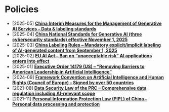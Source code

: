# Policies

- [2025-05] **[China Interim Measures for the Management of Generative AI Services – Data & labeling standards](https://www.whitecase.com/insight-our-thinking/ai-watch-global-regulatory-tracker-china)**
- [2025-04] **[China National Standards for Generative AI (three cybersecurity standards) effective November 1, 2025](https://www.whitecase.com/insight-our-thinking/ai-watch-global-regulatory-tracker-china)**  
- [2025-03] **[China Labeling Rules – Mandatory explicit/implicit labeling of AI-generated content from September 1, 2025](https://www.reddit.com/r/Futurology/comments/1jhbccj)**  
- [2025-02] **[EU AI Act – Ban on “unacceptable risk” AI applications enters into effect](https://www.reddit.com/r/ArtificialInteligence/comments/1igosip)**  
- [2025-01] **[Executive Order 14179 (US) – “Removing Barriers to American Leadership in Artificial Intelligence”](https://en.wikipedia.org/wiki/Executive_Order_14179)**  
- [2024-09] **[Framework Convention on Artificial Intelligence and Human Rights (Council of Europe) – Signed by over 50 countries](https://en.wikipedia.org/wiki/Framework_Convention_on_Artificial_Intelligence)**  
- [2021-08] **[Data Security Law of the PRC – Comprehensive data regulation including AI-relevant scope](https://en.wikipedia.org/wiki/Data_Security_Law_of_the_People%27s_Republic_of_China)**  
- [2021-11] **[Personal Information Protection Law (PIPL) of China – Personal data processing and protection](https://en.wikipedia.org/wiki/Personal_Information_Protection_Law_of_the_People%27s_Republic_of_China)**  
